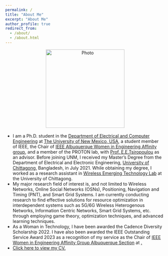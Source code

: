 ```yaml
---
permalink: /
title: "About Me"
excerpt: "About Me"
author_profile: true
redirect_from: 
  - /about/
  - /about.html
---
```

<p align="center"> &nbsp;<img src="https://geofragkos.github.io/files/unm-ece-logo.png" alt="Photo" style="width: 250px;"></p>

- I am a Ph.D. student in the <a href="http://www.ece.unm.edu" target="_blank">Department of Electrical and Computer Engineering</a> at <a href="http://www.unm.edu" target="_blank">The University of New Mexico, USA</a>, a student member of IEEE, the Chair of <a href="https://r6.ieee.org/albuquerque-wie/" target="_blank">IEEE Albuquerque Women in Engineering Affinity group</a>, and a member of the PROTON lab, with <a href="http://ece-research.unm.edu/tsiropoulou/index.html" target="_blank">Prof. E.E.Tsiropoulou</a> as an advisor. Before joining UNM, I received my Master’s Degree from the Department of Electrical and Electronic Engineering, <a href="https://cu.ac.bd" target="_blank">University of Chittagong</a>, Bangladesh, in July 2021. While obtaining my degree, I worked as a research assistant in <a href="https://sites.google.com/cu.ac.bd/wet-lab/overview" target="_blank">Wireless Emerging Technology Lab</a> at the University of Chittagong. 
- My major research field of interest is, and not limited to Wireless Networks, Online Social Networks (OSNs), Positioning, Navigation and Timing (PNT), and Smart Grid Systems. I am currently conducting research to find effective solutions for resource optimization in interdependent systems such as 5G/6G Wireless Heterogenous Networks, Information Centric Networks, Smart Grid Systems, etc. through employing game theory, optimization techniques, and advanced learning techniques.
- As a Woman in Technology, I have been awarded the Cadence Diversity Scholarship 2022. I have also been awarded the IEEE Outstanding Service Award 2023 as a recognition of my service as the Chair of <a href="https://r6.ieee.org/albuquerque-wie/" target="_blank">IEEE Women in Engineering Affinity Group Albuquerque Section</a> at <a href="https://r6.ieee.org/albuquerque-wie/" target="_blank">.
- <a href="https://aisharahman.github.io/files/cv_abrahman.pdf" target="_blank" >Click here to view my CV.</a>
